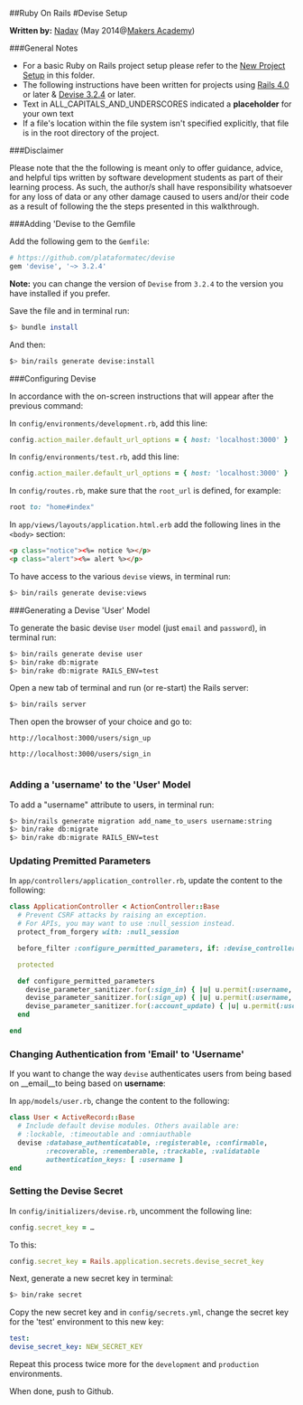 ##Ruby On Rails 
#Devise Setup

__Written by:__ [Nadav](https://github.com/nadavmatalon)
(May 2014@[Makers Academy](http://www.makersacademy.com/))

###General Notes

* For a basic Ruby on Rails project setup please refer to the 
  [New Project Setup](./ror_new_project_setup.md) in this folder.
* The following instructions have been written for projects using 
  [Rails 4.0](http://rubyonrails.org/) or later &amp; 
  [Devise 3.2.4](https://github.com/plataformatec/devise) or later. 
* Text in ALL_CAPITALS_AND_UNDERSCORES indicated a __placeholder__ for your own text 
* If a file's location within the file system isn't specified explicitly, that file is 
  in the root directory of the project.


###Disclaimer

Please note that the the following is meant only to offer guidance, advice, and helpful 
tips written by software development students as part of their learning process. 
As such, the author/s shall have responsibility whatsoever for any loss of data 
or any other damage caused to users and/or their code as a result of following the 
the steps presented in this walkthrough.


###Adding 'Devise to the Gemfile

Add the following gem to the `Gemfile`:

```ruby
# https://github.com/plataformatec/devise
gem 'devise', '~> 3.2.4'
```

__Note:__ you can change the version of `Devise` from `3.2.4` to the 
version you have installed if you prefer.

Save the file and in terminal run:

```bash
$> bundle install
```

And then:

```bash
$> bin/rails generate devise:install

```

###Configuring Devise

In accordance with the on-screen instructions that will appear after the previous 
command:

In `config/environments/development.rb`, add this line:

```ruby
config.action_mailer.default_url_options = { host: 'localhost:3000' }
```

In `config/environments/test.rb`, add this line:

```ruby
config.action_mailer.default_url_options = { host: 'localhost:3000' }
```

In `config/routes.rb`, make sure that the `root_url` is defined, for example:

```ruby
root to: "home#index"
```

In `app/views/layouts/application.html.erb` add the following lines in 
the `<body>` section:

```html
<p class="notice"><%= notice %></p>
<p class="alert"><%= alert %></p>
```

To have access to the various `devise` views, in terminal run:

```bash	
$> bin/rails generate devise:views
```


###Generating a Devise 'User' Model

To generate the basic devise `User` model (just `email` and `password`), 
in terminal run:	

```bash	
$> bin/rails generate devise user
$> bin/rake db:migrate
$> bin/rake db:migrate RAILS_ENV=test
```

Open a new tab of terminal and run (or re-start) the Rails server:

```bash	
$> bin/rails server
```

Then open the browser of your choice and go to:

```
http://localhost:3000/users/sign_up
	
http://localhost:3000/users/sign_in
	
```

### Adding a 'username' to the 'User' Model

To add a "username" attribute to users, in terminal run:

```bash
$> bin/rails generate migration add_name_to_users username:string
$> bin/rake db:migrate
$> bin/rake db:migrate RAILS_ENV=test
```

### Updating Premitted Parameters

In `app/controllers/application_controller.rb`, update the content to the following:

```ruby
class ApplicationController < ActionController::Base
  # Prevent CSRF attacks by raising an exception.
  # For APIs, you may want to use :null_session instead.
  protect_from_forgery with: :null_session

  before_filter :configure_permitted_parameters, if: :devise_controller?

  protected

  def configure_permitted_parameters
    devise_parameter_sanitizer.for(:sign_in) { |u| u.permit(:username, :email, :password, :remember_me) }
    devise_parameter_sanitizer.for(:sign_up) { |u| u.permit(:username, :email, :password, :password_confirmation) }
    devise_parameter_sanitizer.for(:account_update) { |u| u.permit(:username, :email, :password, :password_confirmation, :current_password) }
  end

end
```

### Changing Authentication from 'Email' to 'Username'

If you want to change the way `devise` authenticates users from being based on 
__email__to being based on __username__:

In `app/models/user.rb`, change the content to the following:

```ruby
class User < ActiveRecord::Base
  # Include default devise modules. Others available are:
  # :lockable, :timeoutable and :omniauthable
  devise :database_authenticatable, :registerable, :confirmable, 
         :recoverable, :rememberable, :trackable, :validatable
         authentication_keys: [ :username ]
end
```


### Setting the Devise Secret

In `config/initializers/devise.rb`, uncomment the following line:

```ruby
config.secret_key = …
```

To this:

```ruby
config.secret_key = Rails.application.secrets.devise_secret_key
```

Next, generate a new secret key in terminal:

```bash
$> bin/rake secret
```

Copy the new secret key and in `config/secrets.yml`, change the secret key 
for the 'test' environment to this new key:

```yml
test:
devise_secret_key: NEW_SECRET_KEY
```

Repeat this process twice more for the `development` and `production` environments.


When done, push to Github.
